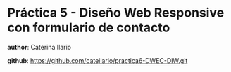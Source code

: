 # Práctica 5 - Diseño Web Responsive con formulario de contacto

**author**: Caterina Ilario

**github**: https://github.com/cateilario/practica6-DWEC-DIW.git
